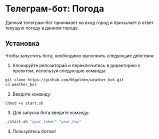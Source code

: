 # Телеграм-бот: Погода

Данный телеграм-бот принимает на вход город и присылает в ответ текущую погоду в данном городе.

## Установка
Чтобы запустить бота, необходимо выполнить следующие действия:

1. Клонируйте репозиторий и переключитесь в директорию с проектом, используя следующие команды:
```bash
git clone https://github.com/66golden/weather_bot.git
cd weather_bot
```
2. Введите команду:
```bash
chmod +x start.sh
```
3. Для запуска бота введите команду:
```bash
./start.sh "your_token" "your_key"
```
4. Пользуйтесь ботом!